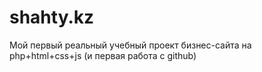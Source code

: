 # shahty.kz
Мой первый реальный учебный проект бизнес-сайта на php+html+css+js (и первая работа с github)
